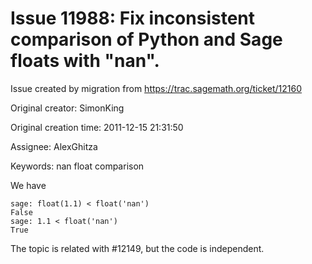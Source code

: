 # Issue 11988: Fix inconsistent comparison of Python and Sage floats with "nan".

Issue created by migration from https://trac.sagemath.org/ticket/12160

Original creator: SimonKing

Original creation time: 2011-12-15 21:31:50

Assignee: AlexGhitza

Keywords: nan float comparison

We have

```
sage: float(1.1) < float('nan')
False
sage: 1.1 < float('nan')
True
```


The topic is related with #12149, but the code is independent.
